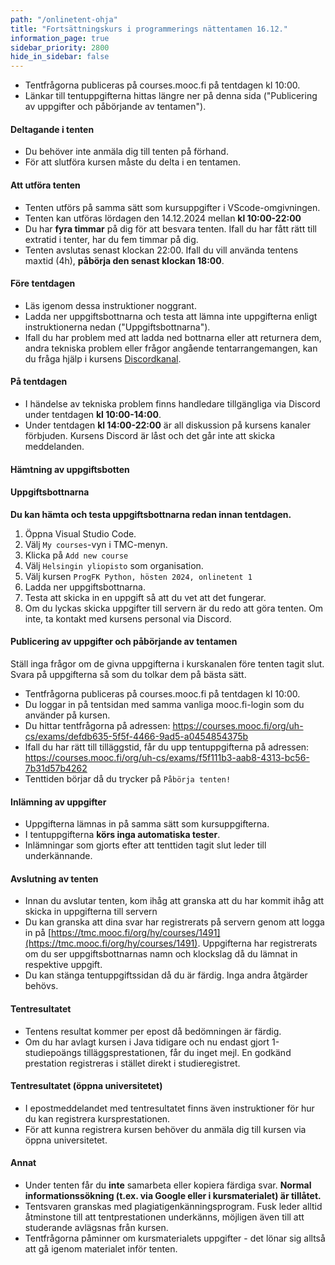 ```yaml
---
path: "/onlinetent-ohja"
title: "Fortsättningskurs i programmerings nättentamen 16.12."
information_page: true
sidebar_priority: 2800
hide_in_sidebar: false
---
```


<!--# Ohjelmoinnin jatkokurssi-->

* Tentfrågorna publiceras på courses.mooc.fi på tentdagen kl 10:00.
* Länkar till tentuppgifterna hittas längre ner på denna sida ("Publicering av uppgifter och påbörjande av tentamen").

#### Deltagande i tenten

* Du behöver inte anmäla dig till tenten på förhand.
* För att slutföra kursen måste du delta i en tentamen.

#### Att utföra tenten

* Tenten utförs på samma sätt som kursuppgifter i VScode-omgivningen.
* Tenten kan utföras lördagen den 14.12.2024 mellan **kl 10:00-22:00** 
* Du har **fyra timmar** på dig för att besvara tenten. Ifall du har fått rätt till extratid i tenter, har du fem timmar på dig. 
* Tenten avslutas senast klockan 22:00. Ifall du vill använda tentens maxtid (4h), **påbörja den senast klockan 18:00**.

#### Före tentdagen

* Läs igenom dessa instruktioner noggrant.
* Ladda ner uppgiftsbottnarna och testa att lämna inte uppgifterna enligt instruktionerna nedan ("Uppgiftsbottnarna").
* Ifall du har problem med att ladda ned bottnarna eller att returnera dem, andra tekniska problem eller frågor angående tentarrangemangen, kan du fråga hjälp i kursens [Discordkanal](https://study.cs.helsinki.fi/discord/join/ohjelmoinnin_mooc).

#### På tentdagen

* I händelse av tekniska problem finns handledare tillgängliga via Discord under tentdagen **kl 10:00-14:00**.
* Under tentdagen **kl 14:00-22:00** är all diskussion på kursens kanaler förbjuden. Kursens Discord är låst och det går inte att skicka meddelanden.

#### Hämtning av uppgiftsbotten

#### Uppgiftsbottnarna

**Du kan hämta och testa uppgiftsbottnarna redan innan tentdagen.**

1. Öppna Visual Studio Code.
2. Välj `My courses`-vyn i TMC-menyn.
3. Klicka på `Add new course`
4. Välj `Helsingin yliopisto` som organisation.
5. Välj kursen `ProgFK Python, hösten 2024, onlinetent 1`
6. Ladda ner uppgiftsbottnarna.
7. Testa att skicka in en uppgift så att du vet att det fungerar.
8. Om du lyckas skicka uppgifter till servern är du redo att göra tenten. Om inte, ta kontakt med kursens personal via Discord.

#### Publicering av uppgifter och påbörjande av tentamen

<notice>
Ställ inga frågor om de givna uppgifterna i kurskanalen före tenten tagit slut. Svara på uppgifterna så som du tolkar dem på bästa sätt. 
</notice>

* Tentfrågorna publiceras på courses.mooc.fi på tentdagen kl 10:00.
* Du loggar in på tentsidan med samma vanliga mooc.fi-login som du använder på kursen. 
* Du hittar tentfrågorna på adressen: <a href="https://courses.mooc.fi/org/uh-cs/exams/defdb635-5f5f-4466-9ad5-a0454854375b">https://courses.mooc.fi/org/uh-cs/exams/defdb635-5f5f-4466-9ad5-a0454854375b</a>
* Ifall du har rätt till tilläggstid, får du upp tentuppgifterna på adressen: <a href="https://courses.mooc.fi/org/uh-cs/exams/f5f111b3-aab8-4313-bc56-7b31d57b4262">https://courses.mooc.fi/org/uh-cs/exams/f5f111b3-aab8-4313-bc56-7b31d57b4262</a>
* Tenttiden börjar då du trycker på `Påbörja tenten!`


#### Inlämning av uppgifter

* Uppgifterna lämnas in på samma sätt som kursuppgifterna.
* I tentuppgifterna **körs inga automatiska tester**.
* Inlämningar som gjorts efter att tenttiden tagit slut leder till underkännande.

#### Avslutning av tenten

* Innan du avslutar tenten, kom ihåg att granska att du har kommit ihåg att skicka in uppgifterna till servern
* Du kan granska att dina svar har registrerats på servern genom att logga in på [https://tmc.mooc.fi/org/hy/courses/1491](https://tmc.mooc.fi/org/hy/courses/1491). Uppgifterna har registrerats om du ser uppgiftsbottnarnas namn och klockslag då du lämnat in respektive uppgift.
* Du kan stänga tentuppgiftssidan då du är färdig. Inga andra åtgärder behövs. 

#### Tentresultatet

* Tentens resultat kommer per epost då bedömningen är färdig.
* Om du har avlagt kursen i Java tidigare och nu endast gjort 1-studiepoängs tilläggsprestationen, får du inget mejl. En godkänd prestation registreras i stället direkt i studieregistret.

#### Tentresultatet (öppna universitetet)

* I epostmeddelandet med tentresultatet finns även instruktioner för hur du kan registrera kursprestationen. 
* För att kunna registrera kursen behöver du anmäla dig till kursen via öppna universitetet.

#### Annat

* Under tenten får du **inte** samarbeta eller kopiera färdiga svar. **Normal informationssökning (t.ex. via Google eller i kursmaterialet) är tillåtet.**
* Tentsvaren granskas med plagiatigenkänningsprogram. Fusk leder alltid åtminstone till att tentprestationen underkänns, möjligen även till att studerande avlägsnas från kursen.
* Tentfrågorna påminner om kursmaterialets uppgifter - det lönar sig alltså att gå igenom materialet inför tenten.

